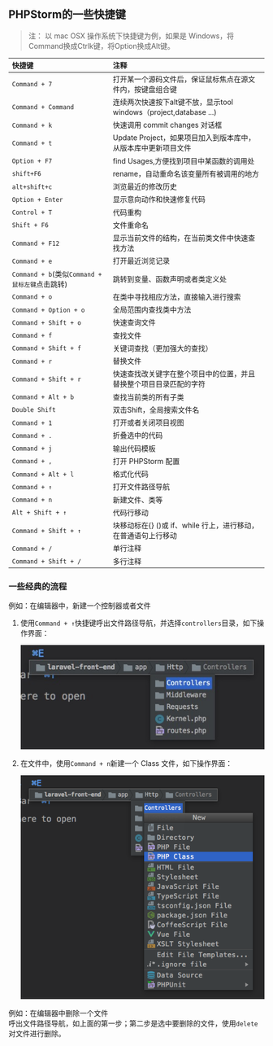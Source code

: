 ## PHPStorm的一些快捷键

> 注： 以 mac OSX 操作系统下快捷键为例，如果是 Windows，将Command换成Ctrlk键，将Option换成Alt键。

| 快捷键 | 注释 |
| :--- | :--- |
| `Command + 7` | 打开某一个源码文件后，保证鼠标焦点在源文件内，按键盘组合键 |
| `Command + Command` | 连续两次快速按下alt键不放，显示tool windows（project,database ...\) |
| `Command + k` | 快速调用 commit changes 对话框 |
| `Command + t` | Update Project，如果项目加入到版本库中，从版本库中更新项目文件 |
| `Option + F7` | find Usages,方便找到项目中某函数的调用处 |
| `shift+F6`  | rename，自动重命名该变量所有被调用的地方 |
| `alt+shift+c` | 浏览最近的修改历史 |
| `Option + Enter` | 显示意向动作和快速修复代码 |
| `Control + T` | 代码重构 |
| `Shift + F6` | 文件重命名 |
| `Command + F12` | 显示当前文件的结构，在当前类文件中快速查找方法 |
| `Command + e` | 打开最近浏览记录 |
| `Command + b`\(类似`Command + 鼠标左键`点击跳转\) | 跳转到变量、函数声明或者类定义处 |
| `Command + o` | 在类中寻找相应方法，直接输入进行搜索 |
| `Command + Option + o` | 全局范围内查找类中方法 |
| `Command + Shift + o` | 快速查询文件 |
| `Command + f` | 查找文件 |
| `Command + Shift + f` | 关键词查找（更加强大的查找） |
| `Command + r` | 替换文件 |
| `Command + Shift + r` | 快速查找改关键字在整个项目中的位置，并且替换整个项目目录匹配的字符 |
| `Command + Alt + b` | 查找当前类的所有子类 |
| `Double Shift` | 双击Shift，全局搜索文件名 |
| `Command + 1` | 打开或者关闭项目视图 |
| `Command + .` | 折叠选中的代码 |
| `Command + j` | 输出代码模板 |
| `Command + ,` | 打开 PHPStorm 配置 |
| `Command + Alt + l` | 格式化代码 |
| `Command + ↑` | 打开文件路径导航 |
| `Command + n` | 新建文件、类等 |
| `Alt + Shift + ↑` | 代码行移动 |
| `Command + Shift + ↑` | 块移动标在{} \(\)或 if、while 行上，进行移动，在普通语句上行移动 |
| `Command + /` | 单行注释 |
| `Command + Shift + /` | 多行注释 |



### 一些经典的流程

例如：在编辑器中，新建一个控制器或者文件

1. 使用`Command + ↑`快捷键呼出文件路径导航，并选择`controllers`目录，如下操作界面：

   ![](/assets/phpstorm_create_file_keymap.png)

2. 在文件中，使用`Command + n`新建一个 Class 文件，如下操作界面：

   ![](/assets/phpstorm_command_n.png)

例如：在编辑器中删除一个文件  
呼出文件路径导航，如上面的第一步；第二步是选中要删除的文件，使用`delete`对文件进行删除。

